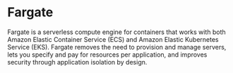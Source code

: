 # Fargate

Fargate is a serverless compute engine for containers that works with both Amazon Elastic Container Service (ECS) and Amazon Elastic Kubernetes Service (EKS). Fargate removes the need to provision and manage servers, lets you specify and pay for resources per application, and improves security through application isolation by design.
